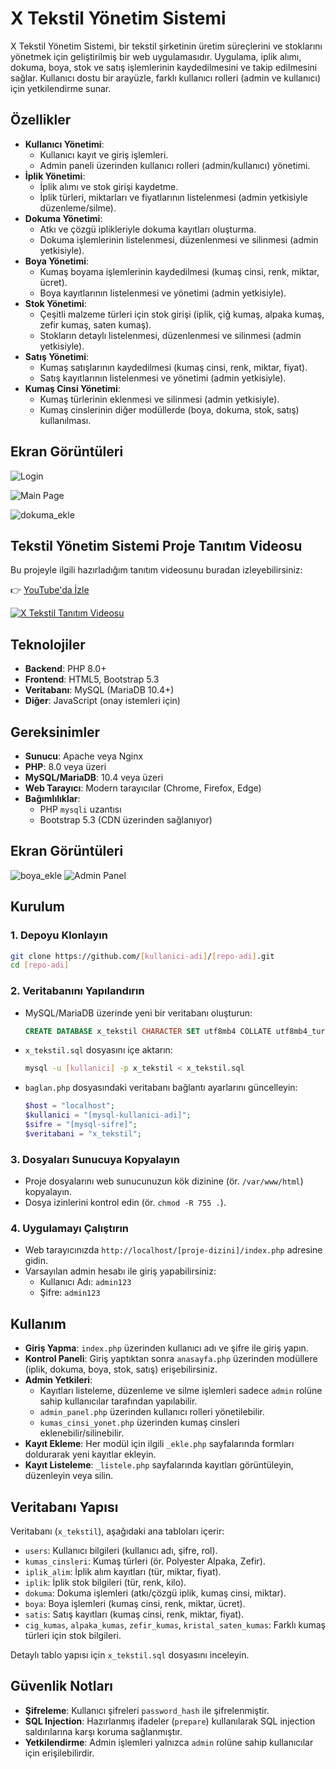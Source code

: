 # X Tekstil Yönetim Sistemi

X Tekstil Yönetim Sistemi, bir tekstil şirketinin üretim süreçlerini ve stoklarını yönetmek için geliştirilmiş bir web uygulamasıdır. Uygulama, iplik alımı, dokuma, boya, stok ve satış işlemlerinin kaydedilmesini ve takip edilmesini sağlar. Kullanıcı dostu bir arayüzle, farklı kullanıcı rolleri (admin ve kullanıcı) için yetkilendirme sunar.

## Özellikler
- **Kullanıcı Yönetimi**:
  - Kullanıcı kayıt ve giriş işlemleri.
  - Admin paneli üzerinden kullanıcı rolleri (admin/kullanıcı) yönetimi.
- **İplik Yönetimi**:
  - İplik alımı ve stok girişi kaydetme.
  - İplik türleri, miktarları ve fiyatlarının listelenmesi (admin yetkisiyle düzenleme/silme).
- **Dokuma Yönetimi**:
  - Atkı ve çözgü iplikleriyle dokuma kayıtları oluşturma.
  - Dokuma işlemlerinin listelenmesi, düzenlenmesi ve silinmesi (admin yetkisiyle).
- **Boya Yönetimi**:
  - Kumaş boyama işlemlerinin kaydedilmesi (kumaş cinsi, renk, miktar, ücret).
  - Boya kayıtlarının listelenmesi ve yönetimi (admin yetkisiyle).
- **Stok Yönetimi**:
  - Çeşitli malzeme türleri için stok girişi (iplik, çiğ kumaş, alpaka kumaş, zefir kumaş, saten kumaş).
  - Stokların detaylı listelenmesi, düzenlenmesi ve silinmesi (admin yetkisiyle).
- **Satış Yönetimi**:
  - Kumaş satışlarının kaydedilmesi (kumaş cinsi, renk, miktar, fiyat).
  - Satış kayıtlarının listelenmesi ve yönetimi (admin yetkisiyle).
- **Kumaş Cinsi Yönetimi**:
  - Kumaş türlerinin eklenmesi ve silinmesi (admin yetkisiyle).
  - Kumaş cinslerinin diğer modüllerde (boya, dokuma, stok, satış) kullanılması.
 
## Ekran Görüntüleri
![Login](https://github.com/user-attachments/assets/4380e3d6-e310-4b77-a834-21a773e4cc53)

![Main Page](https://github.com/user-attachments/assets/55bdfd7c-861d-4a83-8426-3cb62bbaf186)

![dokuma_ekle](https://github.com/user-attachments/assets/c7a420ef-a164-4903-95bc-419ef10ae0aa)

## Tekstil Yönetim Sistemi Proje Tanıtım Videosu

Bu projeyle ilgili hazırladığım tanıtım videosunu buradan izleyebilirsiniz:

👉 [YouTube'da İzle](https://www.youtube.com/watch?v=G5wmaOQod7w)

[![X Tekstil Tanıtım Videosu](https://img.youtube.com/vi/G5wmaOQod7w/0.jpg)](https://www.youtube.com/watch?v=G5wmaOQod7w)


## Teknolojiler
- **Backend**: PHP 8.0+
- **Frontend**: HTML5, Bootstrap 5.3
- **Veritabanı**: MySQL (MariaDB 10.4+)
- **Diğer**: JavaScript (onay istemleri için)

## Gereksinimler
- **Sunucu**: Apache veya Nginx
- **PHP**: 8.0 veya üzeri
- **MySQL/MariaDB**: 10.4 veya üzeri
- **Web Tarayıcı**: Modern tarayıcılar (Chrome, Firefox, Edge)
- **Bağımlılıklar**: 
  - PHP `mysqli` uzantısı
  - Bootstrap 5.3 (CDN üzerinden sağlanıyor)

## Ekran Görüntüleri
![boya_ekle](https://github.com/user-attachments/assets/3956f89c-11ba-4656-aace-6b3dc4a262fa)
![Admin Panel](https://github.com/user-attachments/assets/4648d698-5d45-430f-a59d-bbe9731be7c2)



## Kurulum

### 1. Depoyu Klonlayın
```bash
git clone https://github.com/[kullanici-adi]/[repo-adi].git
cd [repo-adi]
```

### 2. Veritabanını Yapılandırın
- MySQL/MariaDB üzerinde yeni bir veritabanı oluşturun:
  ```sql
  CREATE DATABASE x_tekstil CHARACTER SET utf8mb4 COLLATE utf8mb4_turkish_ci;
  ```
- `x_tekstil.sql` dosyasını içe aktarın:
  ```bash
  mysql -u [kullanici] -p x_tekstil < x_tekstil.sql
  ```
- `baglan.php` dosyasındaki veritabanı bağlantı ayarlarını güncelleyin:
  ```php
  $host = "localhost";
  $kullanici = "[mysql-kullanici-adi]";
  $sifre = "[mysql-sifre]";
  $veritabani = "x_tekstil";
  ```

### 3. Dosyaları Sunucuya Kopyalayın
- Proje dosyalarını web sunucunuzun kök dizinine (ör. `/var/www/html`) kopyalayın.
- Dosya izinlerini kontrol edin (ör. `chmod -R 755 .`).

### 4. Uygulamayı Çalıştırın
- Web tarayıcınızda `http://localhost/[proje-dizini]/index.php` adresine gidin.
- Varsayılan admin hesabı ile giriş yapabilirsiniz:
  - Kullanıcı Adı: `admin123`
  - Şifre: `admin123`

## Kullanım
- **Giriş Yapma**: `index.php` üzerinden kullanıcı adı ve şifre ile giriş yapın.
- **Kontrol Paneli**: Giriş yaptıktan sonra `anasayfa.php` üzerinden modüllere (iplik, dokuma, boya, stok, satış) erişebilirsiniz.
- **Admin Yetkileri**:
  - Kayıtları listeleme, düzenleme ve silme işlemleri sadece `admin` rolüne sahip kullanıcılar tarafından yapılabilir.
  - `admin_panel.php` üzerinden kullanıcı rolleri yönetilebilir.
  - `kumas_cinsi_yonet.php` üzerinden kumaş cinsleri eklenebilir/silinebilir.
- **Kayıt Ekleme**: Her modül için ilgili `_ekle.php` sayfalarında formları doldurarak yeni kayıtlar ekleyin.
- **Kayıt Listeleme**: `_listele.php` sayfalarında kayıtları görüntüleyin, düzenleyin veya silin.

## Veritabanı Yapısı
Veritabanı (`x_tekstil`), aşağıdaki ana tabloları içerir:
- `users`: Kullanıcı bilgileri (kullanıcı adı, şifre, rol).
- `kumas_cinsleri`: Kumaş türleri (ör. Polyester Alpaka, Zefir).
- `iplik_alim`: İplik alım kayıtları (tür, miktar, fiyat).
- `iplik`: İplik stok bilgileri (tür, renk, kilo).
- `dokuma`: Dokuma işlemleri (atkı/çözgü iplik, kumaş cinsi, miktar).
- `boya`: Boya işlemleri (kumaş cinsi, renk, miktar, ücret).
- `satis`: Satış kayıtları (kumaş cinsi, renk, miktar, fiyat).
- `cig_kumas`, `alpaka_kumas`, `zefir_kumas`, `kristal_saten_kumas`: Farklı kumaş türleri için stok bilgileri.

Detaylı tablo yapısı için `x_tekstil.sql` dosyasını inceleyin.

## Güvenlik Notları
- **Şifreleme**: Kullanıcı şifreleri `password_hash` ile şifrelenmiştir.
- **SQL Injection**: Hazırlanmış ifadeler (`prepare`) kullanılarak SQL injection saldırılarına karşı koruma sağlanmıştır.
- **Yetkilendirme**: Admin işlemleri yalnızca `admin` rolüne sahip kullanıcılar için erişilebilirdir.

